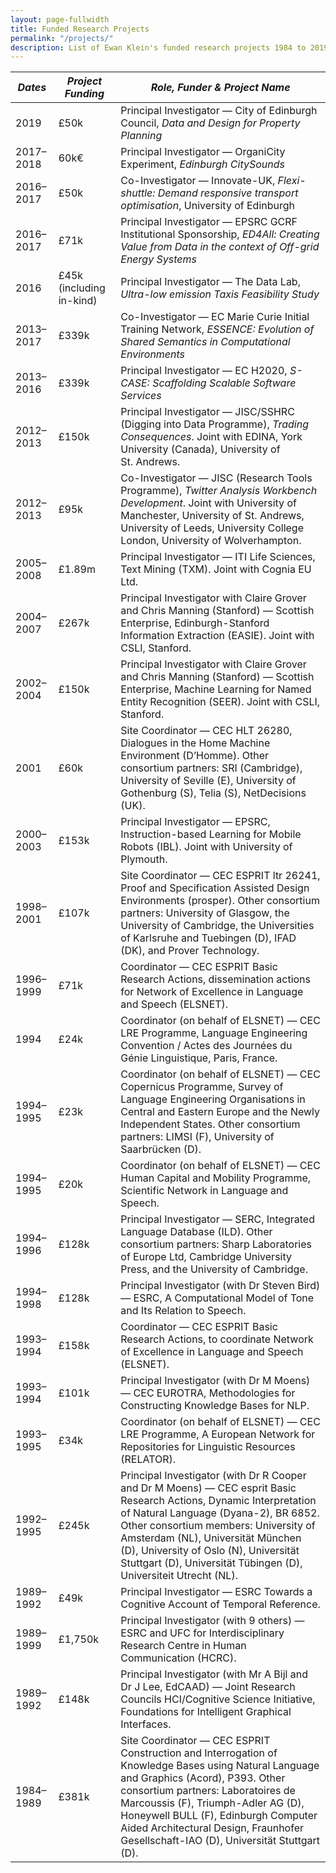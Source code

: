 ```yaml
---
layout: page-fullwidth
title: Funded Research Projects
permalink: "/projects/"
description: List of Ewan Klein's funded research projects 1984 to 2019
---
```


| *Dates* | *Project Funding* | *Role, Funder &amp; Project Name* |
| ------- | ----------------- | --------------------------------- |
| 2019 | £50k | Principal Investigator &mdash; City of Edinburgh Council, *Data and Design for Property Planning* |
| 2017&ndash;2018 | 60k€ | Principal Investigator &mdash; OrganiCity Experiment, *Edinburgh CitySounds* |
|2016&ndash;2017|£50k |Co-Investigator &mdash; Innovate-UK, *Flexi-shuttle: Demand responsive transport optimisation*, University of Edinburgh|
|2016&ndash;2017|£71k |Principal Investigator &mdash; EPSRC GCRF Institutional Sponsorship, *ED4All: Creating Value from Data in the context of Off-grid Energy Systems*|
|2016|£45k (including in-kind)|Principal Investigator &mdash; The Data Lab, *Ultra-low emission Taxis Feasibility Study*|
|2013&ndash;2017|£339k|Co-Investigator &mdash; EC Marie Curie Initial Training Network, *ESSENCE: Evolution of Shared Semantics in Computational Environments* |
|2013&ndash;2016|£339k|Principal Investigator &mdash; EC H2020, *S-CASE: Scaffolding Scalable Software Services* |
|2012&ndash;2013|£150k|Principal Investigator &mdash; JISC/SSHRC (Digging into Data Programme), *Trading Consequences*. Joint with EDINA, York University (Canada), University of St. Andrews. |
|2012&ndash;2013|£95k|Co-Investigator &mdash; JISC (Research Tools Programme), *Twitter Analysis Workbench Development*. Joint with University of Manchester, University of St. Andrews, University of Leeds, University College London, University of Wolverhampton.|
|2005&ndash;2008|£1.89m    |Principal Investigator &mdash; ITI Life Sciences, Text Mining (TXM). Joint with Cognia EU Ltd.|
|2004&ndash;2007|£267k|Principal Investigator with Claire Grover and Chris Manning (Stanford) &mdash; Scottish Enterprise, Edinburgh-Stanford Information Extraction (EASIE). Joint with CSLI, Stanford. |
|2002&ndash;2004|£150k|Principal Investigator with Claire Grover and Chris Manning (Stanford) &mdash; Scottish Enterprise, Machine Learning for Named Entity Recognition (SEER). Joint with CSLI, Stanford.|
|2001 |£60k|Site Coordinator &mdash; CEC HLT 26280, Dialogues in the Home Machine Environment (D’Homme). Other consortium partners: SRI (Cambridge), University of Seville (E), University of Gothenburg (S), Telia (S), NetDecisions (UK).|
| 2000&ndash;2003|£153k|Principal Investigator &mdash; EPSRC, Instruction-based Learning for Mobile Robots (IBL). Joint with University of Plymouth.|
|1998&ndash;2001|£107k|Site Coordinator &mdash; CEC ESPRIT ltr 26241, Proof and Specification Assisted Design Environments (prosper). Other consortium partners: University of Glasgow, the University of Cambridge, the Universities of Karlsruhe and Tuebingen (D), IFAD (DK), and Prover Technology.|
|1996&ndash;1999|£71k|Coordinator &mdash; CEC ESPRIT Basic Research Actions, dissemination actions for Network of Excellence in Language and Speech (ELSNET).|
|1994|£24k|Coordinator (on behalf of ELSNET) &mdash; CEC LRE Programme, Language Engineering Convention / Actes des Journées du Génie Linguistique, Paris, France.|
|1994&ndash;1995|£23k|Coordinator (on behalf of ELSNET) &mdash; CEC Copernicus Programme, Survey of Language Engineering Organisations in Central and Eastern Europe and the Newly Independent States. Other consortium partners: LIMSI (F), University of Saarbrücken (D).|
|1994&ndash;1995|£20k|Coordinator (on behalf of ELSNET) &mdash; CEC Human Capital and Mobility Programme, Scientific Network in Language and Speech.|
|1994&ndash;1996|£128k|Principal Investigator &mdash; SERC, Integrated Language Database (ILD). Other consortium partners: Sharp Laboratories of Europe Ltd, Cambridge University Press, and the University of Cambridge. |
|1994&ndash;1998|£128k|Principal Investigator (with Dr Steven Bird) &mdash; ESRC, A Computational Model of Tone and Its Relation to Speech.|
|1993&ndash;1994|£158k|Coordinator &mdash; CEC ESPRIT Basic Research Actions, to coordinate Network of Excellence in Language and Speech (ELSNET).|
|1993&ndash;1994|£101k|Principal Investigator (with Dr M Moens) &mdash; CEC EUROTRA, Methodologies for Constructing Knowledge Bases for NLP.|
|1993&ndash;1995|£34k|Coordinator (on behalf of ELSNET) &mdash; CEC LRE Programme, A European Network for Repositories for Linguistic Resources (RELATOR). |
|1992&ndash;1995|£245k|Principal Investigator (with Dr R Cooper and Dr M Moens) &mdash; CEC esprit Basic Research Actions, Dynamic Interpretation of Natural Language (Dyana-2), BR 6852. Other consortium members: University of Amsterdam (NL), Universität München (D), University of Oslo (N), Universität Stuttgart (D), Universität Tübingen (D), Universiteit Utrecht (NL).|
|1989&ndash;1992|£49k|Principal Investigator &mdash; ESRC Towards a Cognitive Account of Temporal Reference.|
|1989&ndash;1999|£1,750k|Principal Investigator (with 9 others) &mdash; ESRC and UFC for Interdisciplinary Research Centre in Human Communication (HCRC).|
|1989&ndash;1992|£148k|Principal Investigator (with Mr A Bijl and Dr J Lee, EdCAAD) &mdash; Joint Research Councils HCI/Cognitive Science Initiative, Foundations for Intelligent Graphical Interfaces. |
|1984&ndash;1989|£381k|Site Coordinator &mdash; CEC ESPRIT Construction and Interrogation of Knowledge Bases using Natural Language and Graphics (Acord), P393. Other consortium partners: Laboratoires de Marcoussis (F), Triumph-Adler AG (D), Honeywell BULL (F), Edinburgh Computer Aided Architectural Design, Fraunhofer Gesellschaft-IAO (D), Universität Stuttgart (D).|

